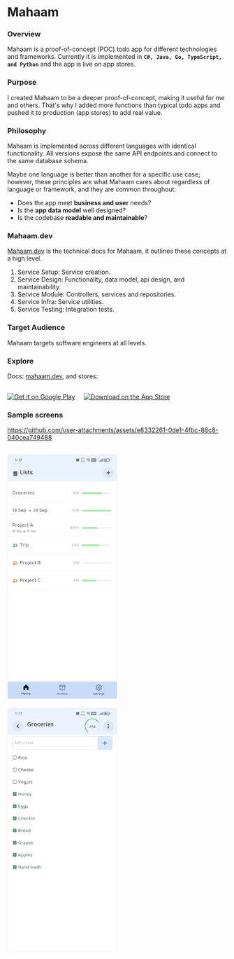 # Mahaam

### Overview

Mahaam is a proof-of-concept (POC) todo app for different technologies and frameworks. Currently it is implemented in **`C#, Java, Go, TypeScript, and Python`** and the app is live on app stores.

### Purpose

I created Mahaam to be a deeper proof-of-concept, making it useful for me and others. That's why I added more functions than typical todo apps and pushed it to production (app stores) to add real value.

### Philosophy

Mahaam is implemented across different languages with identical functionality. All versions expose the same API endpoints and connect to the same database schema.

Maybe one language is better than another for a specific use case; however, these principles are what Mahaam cares about regardless of language or framework, and they are common throughout:

- Does the app meet **business and user** needs?
- Is the **app data model** well designed?
- Is the codebase **readable and maintainable**?

### Mahaam.dev

[Mahaam.dev](https://mahaam.dev) is the technical docs for Mahaam, it outlines these concepts at a high level.

1. Service Setup: Service creation.
2. Service Design: Functionality, data model, api design, and maintainability.
3. Service Module: Controllers, services and repositories.
4. Service Infra: Service utilities.
5. Service Testing: Integration tests.

### Target Audience

Mahaam targets software engineers at all levels.

### Explore

Docs: [mahaam.dev](https://mahaam.dev), and stores:

<div style="display: flex; gap: 20px; align-items: center; flex-wrap: wrap;margin-top: 30px;">
  <a href="https://play.google.com/store/apps/details?id=ayasrah.mahaam" target="_blank" >
    <img src="https://upload.wikimedia.org/wikipedia/commons/7/78/Google_Play_Store_badge_EN.svg" alt="Get it on Google Play" style="height: 53px;">
  </a>
  <a href="https://apps.apple.com/us/app/mahaam/id6502533759" target="_blank" >
    <img src="https://upload.wikimedia.org/wikipedia/commons/3/3c/Download_on_the_App_Store_Badge.svg" alt="Download on the App Store" style="height: 53px;">
  </a>
</div>

### Sample screens

https://github.com/user-attachments/assets/e8332261-0de1-4fbc-88c8-040cea749488

<div style="display: flex; gap: 20px; align-items: center; flex-wrap: wrap; margin-top:30px;">
  <img src="/mahaam-docs/docs/public/plans_screen.jpg" alt="Plans Screen" width="250" style="border: 1px solid #f0f0f0; border-radius:5px;" />
  <img src="/mahaam-docs/docs/public/tasks_screen.jpg" alt="Tasks Screen" width="250" style="border: 1px solid #f0f0f0; border-radius:5px;" />
</div>
